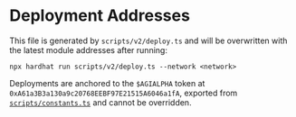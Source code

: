 # Deployment Addresses

This file is generated by `scripts/v2/deploy.ts` and will be overwritten with
the latest module addresses after running:

```
npx hardhat run scripts/v2/deploy.ts --network <network>
```

Deployments are anchored to the `$AGIALPHA` token at
`0xA61a3B3a130a9c20768EEBF97E21515A6046a1fA`, exported from
[`scripts/constants.ts`](../scripts/constants.ts) and cannot be overridden.

